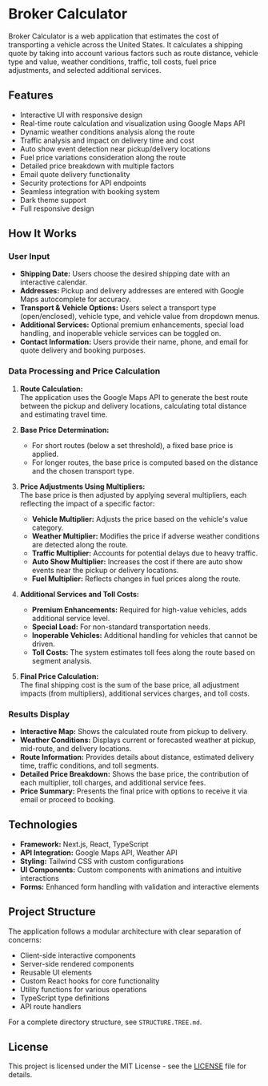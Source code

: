 # Broker Calculator

Broker Calculator is a web application that estimates the cost of transporting a vehicle across the United States. It calculates a shipping quote by taking into account various factors such as route distance, vehicle type and value, weather conditions, traffic, toll costs, fuel price adjustments, and selected additional services.

## Features

- Interactive UI with responsive design
- Real-time route calculation and visualization using Google Maps API
- Dynamic weather conditions analysis along the route
- Traffic analysis and impact on delivery time and cost
- Auto show event detection near pickup/delivery locations
- Fuel price variations consideration along the route
- Detailed price breakdown with multiple factors
- Email quote delivery functionality
- Security protections for API endpoints
- Seamless integration with booking system
- Dark theme support
- Full responsive design

## How It Works

### User Input
- **Shipping Date:** Users choose the desired shipping date with an interactive calendar.
- **Addresses:** Pickup and delivery addresses are entered with Google Maps autocomplete for accuracy.
- **Transport & Vehicle Options:** Users select a transport type (open/enclosed), vehicle type, and vehicle value from dropdown menus.
- **Additional Services:** Optional premium enhancements, special load handling, and inoperable vehicle services can be toggled on.
- **Contact Information:** Users provide their name, phone, and email for quote delivery and booking purposes.

### Data Processing and Price Calculation

1. **Route Calculation:**  
   The application uses the Google Maps API to generate the best route between the pickup and delivery locations, calculating total distance and estimating travel time.

2. **Base Price Determination:**  
   - For short routes (below a set threshold), a fixed base price is applied.  
   - For longer routes, the base price is computed based on the distance and the chosen transport type.

3. **Price Adjustments Using Multipliers:**  
   The base price is then adjusted by applying several multipliers, each reflecting the impact of a specific factor:
   - **Vehicle Multiplier:** Adjusts the price based on the vehicle's value category.
   - **Weather Multiplier:** Modifies the price if adverse weather conditions are detected along the route.
   - **Traffic Multiplier:** Accounts for potential delays due to heavy traffic.
   - **Auto Show Multiplier:** Increases the cost if there are auto show events near the pickup or delivery locations.
   - **Fuel Multiplier:** Reflects changes in fuel prices along the route.

4. **Additional Services and Toll Costs:**  
   - **Premium Enhancements:** Required for high-value vehicles, adds additional service level.
   - **Special Load:** For non-standard transportation needs.
   - **Inoperable Vehicles:** Additional handling for vehicles that cannot be driven.
   - **Toll Costs:** The system estimates toll fees along the route based on segment analysis.

5. **Final Price Calculation:**  
   The final shipping cost is the sum of the base price, all adjustment impacts (from multipliers), additional services charges, and toll costs.

### Results Display
- **Interactive Map:** Shows the calculated route from pickup to delivery.
- **Weather Conditions:** Displays current or forecasted weather at pickup, mid-route, and delivery locations.
- **Route Information:** Provides details about distance, estimated delivery time, traffic conditions, and toll segments.
- **Detailed Price Breakdown:** Shows the base price, the contribution of each multiplier, toll charges, and additional service fees.
- **Price Summary:** Presents the final price with options to receive it via email or proceed to booking.

## Technologies

- **Framework:** Next.js, React, TypeScript
- **API Integration:** Google Maps API, Weather API
- **Styling:** Tailwind CSS with custom configurations
- **UI Components:** Custom components with animations and intuitive interactions
- **Forms:** Enhanced form handling with validation and interactive elements

## Project Structure

The application follows a modular architecture with clear separation of concerns:

- Client-side interactive components
- Server-side rendered components
- Reusable UI elements
- Custom React hooks for core functionality
- Utility functions for various operations
- TypeScript type definitions
- API route handlers

For a complete directory structure, see `STRUCTURE.TREE.md`.

## License

This project is licensed under the MIT License - see the [LICENSE](LICENSE) file for details.